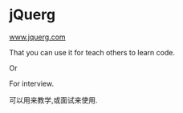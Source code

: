 jQuerg 
======

www.jquerg.com

That you can use it for teach others to learn code.

Or

For interview.

可以用来教学,或面试来使用.

